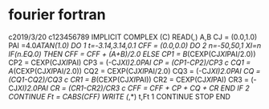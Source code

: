 # fourier fortran

c2019/3/20
c123456789
         IMPLICIT COMPLEX (C)
         READ(*,*) A,B
         CJ = (0.0,1.0)
         PAI =4.0*ATAN(1.0)
         DO 1 t=-3.14,3.14,0.1
         CFF = (0.0,0.0)
         DO 2 n=-50,50,1
         XI=n
         IF(n.EQ.0) THEN
         CFF = CFF + (A+B)/2.0
         ELSE
         CP1 = B*(CEXP(CJ*XI*PAI/2.0))
         CP2 = CEXP(CJ*XI*PAI)
         CP3 = (-CJ*XI)*2.0*PAI
         CP = (CP1-CP2)/CP3
c
         CQ1 = A*(CEXP(CJ*XI*PAI/2.0))
         CQ2 = CEXP(CJ*XI*PAI/2.0)
         CQ3 = (-CJ*XI)*2.0*PAI
         CQ = (CQ1-CQ2)/CQ3
c
         CR1 = B*(CEXP(CJ*XI*PAI))
         CR2 = CEXP(CJ*XI*PAI)
         CR3 = (-CJ*XI)*2.0*PAI
         CR = (CR1-CR2)/CR3
c
         CFF = CFF + CP + CQ + CR
         END IF
 2       CONTINUE
         Ft = CABS(CFF)
         WRITE (*,*) t,Ft
 1       CONTINUE
         STOP
         END
